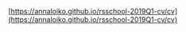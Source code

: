 [https://annaloiko.github.io/rsschool-2019Q1-cv/cv](https://annaloiko.github.io/rsschool-2019Q1-cv/cv)